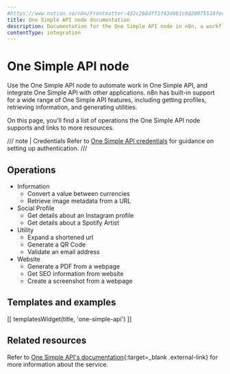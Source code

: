 ```yaml
---
#https://www.notion.so/n8n/Frontmatter-432c2b8dff1f43d4b1c8d20075510fe4
title: One Simple API node documentation
description: Documentation for the One Simple API node in n8n, a workflow automation platform. Includes details of operations and configuration, and links to examples and credentials information.
contentType: integration
---
```

<!-- vale off -->
<!-- linting off because 'simple' isn't something I want to add to accept.txt -->
# One Simple API node

Use the One Simple API node to automate work in One Simple API, and integrate One Simple API with other applications. n8n has built-in support for a wide range of One Simple API features, including getting profiles, retrieving information, and generating utilities. 

On this page, you'll find a list of operations the One Simple API node supports and links to more resources.

/// note | Credentials
Refer to [One Simple API credentials](/integrations/builtin/credentials/onesimpleapi/) for guidance on setting up authentication. 
///

## Operations

* Information
    * Convert a value between currencies
    * Retrieve image metadata from a URL
* Social Profile
    * Get details about an Instagram profile
    * Get details about a Spotify Artist
* Utility
    * Expand a shortened url
    * Generate a QR Code
    * Validate an email address
* Website
    * Generate a PDF from a webpage
    * Get SEO information from website
    * Create a screenshot from a webpage

## Templates and examples

<!-- see https://www.notion.so/n8n/Pull-in-templates-for-the-integrations-pages-37c716837b804d30a33b47475f6e3780 -->
[[ templatesWidget(title, 'one-simple-api') ]]

## Related resources

Refer to [One Simple API's documentation](https://onesimpleapi.com/docs){:target=_blank .external-link} for more information about the service.

<!-- vale on -->
